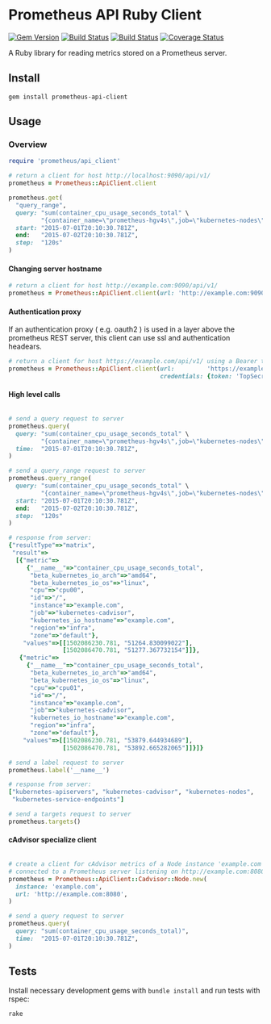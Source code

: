 # Prometheus API Ruby Client

[![Gem Version][1]](http://badge.fury.io/rb/prometheus-api-client)
[![Build Status][2]](http://travis-ci.org/yaacov/prometheus_api_client_ruby)
[![Build Status][3]](https://codeclimate.com/github/yaacov/prometheus_api_client_ruby)
[![Coverage Status][4]](https://coveralls.io/github/yaacov/prometheus_api_client_ruby?branch=master)

A Ruby library for reading metrics stored on a Prometheus server.

## Install

```
gem install prometheus-api-client
```

## Usage

### Overview

```ruby
require 'prometheus/api_client'

# return a client for host http://localhost:9090/api/v1/
prometheus = Prometheus::ApiClient.client

prometheus.get(
  "query_range",
  query: "sum(container_cpu_usage_seconds_total" \
         "{container_name=\"prometheus-hgv4s\",job=\"kubernetes-nodes\"})",
  start: "2015-07-01T20:10:30.781Z",
  end:   "2015-07-02T20:10:30.781Z",
  step:  "120s"
)
```

#### Changing server hostname

```ruby
# return a client for host http://example.com:9090/api/v1/
prometheus = Prometheus::ApiClient.client(url: 'http://example.com:9090')
```

#### Authentication proxy

If an authentication proxy ( e.g. oauth2 ) is used in a layer above the
prometheus REST server, this client can use ssl and authentication headears.

```ruby
# return a client for host https://example.com/api/v1/ using a Bearer token "TopSecret"
prometheus = Prometheus::ApiClient.client(url:         'https://example.com:443',
                                          credentials: {token: 'TopSecret'})
```

#### High level calls

```ruby

# send a query request to server
prometheus.query(
  query: "sum(container_cpu_usage_seconds_total" \
         "{container_name=\"prometheus-hgv4s\",job=\"kubernetes-nodes\"})",
  time:  "2015-07-01T20:10:30.781Z",
)
```

```ruby
# send a query_range request to server
prometheus.query_range(
  query: "sum(container_cpu_usage_seconds_total" \
         "{container_name=\"prometheus-hgv4s\",job=\"kubernetes-nodes\"})",
  start: "2015-07-01T20:10:30.781Z",
  end:   "2015-07-02T20:10:30.781Z",
  step:  "120s"
)

# response from server:
{"resultType"=>"matrix",
 "result"=>
  [{"metric"=>
     {"__name__"=>"container_cpu_usage_seconds_total",
      "beta_kubernetes_io_arch"=>"amd64",
      "beta_kubernetes_io_os"=>"linux",
      "cpu"=>"cpu00",
      "id"=>"/",
      "instance"=>"example.com",
      "job"=>"kubernetes-cadvisor",
      "kubernetes_io_hostname"=>"example.com",
      "region"=>"infra",
      "zone"=>"default"},
    "values"=>[[1502086230.781, "51264.830099022"],
               [1502086470.781, "51277.367732154"]]},
   {"metric"=>
     {"__name__"=>"container_cpu_usage_seconds_total",
      "beta_kubernetes_io_arch"=>"amd64",
      "beta_kubernetes_io_os"=>"linux",
      "cpu"=>"cpu01",
      "id"=>"/",
      "instance"=>"example.com",
      "job"=>"kubernetes-cadvisor",
      "kubernetes_io_hostname"=>"example.com",
      "region"=>"infra",
      "zone"=>"default"},
    "values"=>[[1502086230.781, "53879.644934689"],
               [1502086470.781, "53892.665282065"]]}]}
```

```ruby
# send a label request to server
prometheus.label('__name__')

# response from server:
["kubernetes-apiservers", "kubernetes-cadvisor", "kubernetes-nodes",
 "kubernetes-service-endpoints"]
```

```ruby
# send a targets request to server
prometheus.targets()
```

#### cAdvisor specialize client

```ruby

# create a client for cAdvisor metrics of a Node instance 'example.com'
# connected to a Prometheus server listening on http://example.com:8080
prometheus = Prometheus::ApiClient::Cadvisor::Node.new(
  instance: 'example.com',
  url: 'http://example.com:8080',
)

# send a query request to server
prometheus.query(
  query: "sum(container_cpu_usage_seconds_total)",
  time:  "2015-07-01T20:10:30.781Z",
)
```

## Tests

Install necessary development gems with `bundle install` and run tests with
rspec:

```bash
rake
```

[1]: https://badge.fury.io/rb/prometheus-api-client.svg
[2]: https://secure.travis-ci.org/yaacov/prometheus_api_client_ruby.svg
[3]: https://codeclimate.com/github/yaacov/prometheus_api_client_ruby.svg
[4]: https://coveralls.io/repos/github/yaacov/prometheus_api_client_ruby/badge.svg

